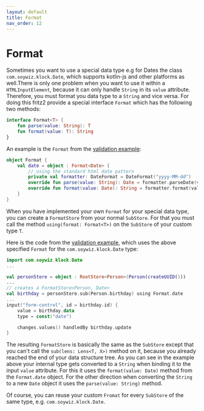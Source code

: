 ```yaml
---
layout: default
title: Format
nav_order: 12
---
```

# Format

Sometimes you want to use a special data type e.g for Dates the class `com.soywiz.klock.Date`, 
which supports kotlin-js and other platforms as well.There is only one problem 
when you want to use it within a `HTMLInputElement`, because it can only handle 
`String` in its `value` attribute. Therefore, you must format you data type to 
a `String` and vice versa. For doing this fritz2 provide a special interface 
`Format` which has the following two methods:

```kotlin
interface Format<T> {
    fun parse(value: String): T
    fun format(value: T): String
}
```
An example is the `Format` from the [validation example](https://examples.fritz2.dev/validation/build/distributions/index.html):
```kotlin
object Format {
    val date = object : Format<Date> {
        // using the standard html date pattern
        private val formatter: DateFormat = DateFormat("yyyy-MM-dd")
        override fun parse(value: String): Date = formatter.parseDate(value)
        override fun format(value: Date): String = formatter.format(value)
    }
}
```
 
When you have implemented your own `Format` for your special data type, you can create 
a `FormatStore` from your normal `SubStore`. For that you must call the method 
`using(format: Format<T>)` on the `SubStore` of your custom type `T`.

Here is the code from the [validation example](https://examples.fritz2.dev/validation/build/distributions/index.html), 
which uses the above specified `Format` for the `com.soywiz.klock.Date` type:
```kotlin
import com.soywiz.klock.Date
...

val personStore = object : RootStore<Person>(Person(createUUID()))
...
// creates a FormatStore<Person, Date>
val birthday = personStore.sub(Person.birthday) using Format.date
...
input("form-control", id = birthday.id) {
    value = birthday.data
    type = const("date")

    changes.values() handledBy birthday.update
}
```
The resulting `FormatStore` is basically the same as the `SubStore` except that you 
can't call the `sub(lens: Lens<T, X>)` method on it, because you already reached the 
end of your data structure tree. As you can see in the example above your internal type 
gets converted to a `String` when binding it to the input `value` attribute. For this it 
uses the `format(value: Date)` method from the `Format.date` object. For the other direction 
when converting the `String` to a new `Date` object it uses the `parse(value: String)` method.

Of course, you can reuse your custom `Fromat` for every `SubStore` of the same type, e.g. `com.soywiz.klock.Date`.